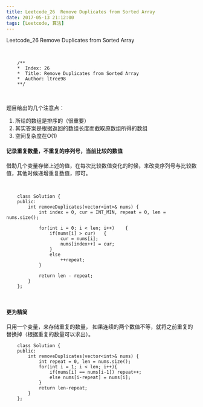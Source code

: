 ```yaml
---
title: Leetcode_26  Remove Duplicates from Sorted Array
date: 2017-05-13 21:12:00
tags: [Leetcode, 算法]
---
```


Leetcode_26  Remove Duplicates from Sorted Array


<!-- more -->
<br/>


        /**
        *  Index: 26
        *  Title: Remove Duplicates from Sorted Array
        *  Author: ltree98
        **/


<br/>


题目给出的几个注意点：
1. 所给的数组是排序的（很重要）
2. 其实答案是根据返回的数组长度而截取原数组所得的数组
3. 空间复杂度在O(1)

#### 记录重复数量，不重复的序列号，当前比较的数值

借助几个变量存储上述的值，在每次比较数值变化的时候，来改变序列号与比较数值，其他时候递增重复数值，即可。



<br/>



        class Solution {
        public:
            int removeDuplicates(vector<int>& nums) {
                int index = 0, cur = INT_MIN, repeat = 0, len = nums.size();
        
                for(int i = 0; i < len; i++)    {
                    if(nums[i] > cur)   {
                        cur = nums[i];
                        nums[index++] = cur;
                    }
                    else
                        ++repeat;
                }
        
                return len - repeat;
            }
        };



<br/>

#### 更为精简

只用一个变量，来存储重复的数量，
如果连续的两个数值不等，就将之前重复的替换掉（根据重复的数量可以求出）。



        class Solution {
        public:
            int removeDuplicates(vector<int>& nums) {
                int repeat = 0, len = nums.size();
                for(int i = 1; i < len; i++){
                    if(nums[i] == nums[i-1]) repeat++;
                    else nums[i-repeat] = nums[i];
                }
                return len-repeat;
            }
        };